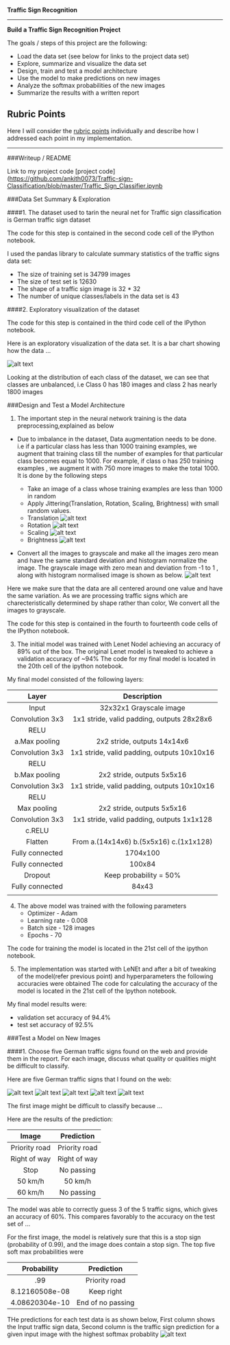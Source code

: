 **Traffic Sign Recognition** 

---

**Build a Traffic Sign Recognition Project**

The goals / steps of this project are the following:
* Load the data set (see below for links to the project data set)
* Explore, summarize and visualize the data set
* Design, train and test a model architecture
* Use the model to make predictions on new images
* Analyze the softmax probabilities of the new images
* Summarize the results with a written report


[//]: # (Image References)

[image1]: ./examples/histogram_Dataset.png "Visualization"
[image2]: ./examples/grayscale.jpg "Grayscaling"
[image3]: ./examples/random_noise.jpg "Random Noise"
[image4]: ./examples/50.jpg "Traffic Sign 1"
[image5]: ./examples/60.jpg "Traffic Sign 2"
[image6]: ./examples/halt.jpg "Traffic Sign 3"
[image7]: ./examples/sign.jpg "Traffic Sign 4"
[image8]: ./examples/stop.jpg "Traffic Sign 5"

[augmentation1]: ./examples/translation.png
[augmentation2]: ./examples/rotation.png
[augmentation3]: ./examples/scaling.png
[augmentation4]: ./examples/brightness.png

[preprocessed]: ./examples/preprocessed.png

[predictions]: ./examples/predictions.png

## Rubric Points
Here I will consider the [rubric points](https://review.udacity.com/#!/rubrics/481/view) individually and describe how I addressed each point in my implementation.  

---
###Writeup / README

Link to my project code [project code](https://github.com/ankith0073/Traffic-sign-Classification/blob/master/Traffic_Sign_Classifier.ipynb

###Data Set Summary & Exploration

####1. The dataset used to tarin the neural net for Traffic sign classification is German traffic sign dataset

The code for this step is contained in the second code cell of the IPython notebook.  

I used the pandas library to calculate summary statistics of the traffic
signs data set:

* The size of training set is 34799 images
* The size of test set is 12630
* The shape of a traffic sign image is 32 * 32
* The number of unique classes/labels in the data set is 43

####2. Exploratory visualization of the dataset 

The code for this step is contained in the third code cell of the IPython notebook.  

Here is an exploratory visualization of the data set. It is a bar chart showing how the data ...

![alt text][image1]

Looking at the distribution of each class of the dataset, we can see that classes are unbalanced, i.e Class 0 has 180 images and class 2 has nearly 1800 images

###Design and Test a Model Architecture

1. The important step in the neural network training is the data preprocessing,explained as below 

* Due to imbalance in the dataset, Data augmentation needs to be done. i.e if a particular class has less than 1000 training examples, we augment that training class till the number of examples for that particular class becomes equal to 1000. For example, if class o has 250 training examples , we augment it with 750 more images to make the total 1000. It is done by the following steps
    * Take an image of a class whose training examples are less than 1000 in random
    * Apply Jittering(Translation, Rotation, Scaling, Brightness) with small random values.
    * Translation
        ![alt text][augmentation1]
    * Rotation 
        ![alt text][augmentation2]
    * Scaling 
        ![alt text][augmentation3]
    * Brightness 
        ![alt text][augmentation4]

* Convert all the images to grayscale and make all the images zero mean and have the same standard deviation and histogram normalize the image. The grayscale image with zero mean and deviation from -1 to 1 , along with histogram normalised image is shown as below.
![alt text][preprocessed]

Here we make sure that the data are all centered around one value and have the same variation. As we are processing traffic signs which are charecteristically determined by shape rather than color, We convert all the images to grayscale.

The code for this step is contained in the fourth to fourteenth code cells of the IPython notebook.


3. The initial model was trained with Lenet Nodel achieving an accuracy of 89% out of the box. The original Lenet model is tweaked to achieve a validation accuracy of ~94% 
The code for my final model is located in the 20th cell of the ipython notebook. 

My final model consisted of the following layers:

| Layer         		|     Description	        					| 
|:---------------------:|:---------------------------------------------:| 
| Input         		| 32x32x1 Grayscale image						| 
| Convolution 3x3     	| 1x1 stride, valid padding, outputs 28x28x6 	|
| RELU					|												|
| a.Max pooling	      	| 2x2 stride,  outputs 14x14x6   				|
| Convolution 3x3     	| 1x1 stride, valid padding, outputs 10x10x16 	|
| RELU					|												|
| b.Max pooling	      	| 2x2 stride,  outputs 5x5x16   				|
| Convolution 3x3     	| 1x1 stride, valid padding, outputs 10x10x16 	|
| RELU					|												|
| Max pooling	      	| 2x2 stride,  outputs 5x5x16   				|
| Convolution 3x3     	| 1x1 stride, valid padding, outputs 1x1x128 	|
| c.RELU				|												|
| Flatten	            | From a.(14x14x6) b.(5x5x16) c.(1x1x128)		|
| Fully connected		| 1704x100     									|
| Fully connected		| 100x84     									|
| Dropout				| Keep probability = 50%						|
| Fully connected		| 84x43     									|
|						|												|


4. The above model was trained with the following parameters
    * Optimizer - Adam 
    * Learning rate - 0.008
    * Batch size - 128 images
    * Epochs - 70

The code for training the model is located in the 21st cell of the ipython notebook. 


5. The implementation was started with LeNEt and after a bit of tweaking of the model(refer previous point) and hyperparameters the following accuracies were obtained 
The code for calculating the accuracy of the model is located in the 21st cell of the Ipython notebook.

My final model results were:
* validation set accuracy of 94.4% 
* test set accuracy of 92.5% 

###Test a Model on New Images

####1. Choose five German traffic signs found on the web and provide them in the report. For each image, discuss what quality or qualities might be difficult to classify.

Here are five German traffic signs that I found on the web:

![alt text][image4] ![alt text][image5] ![alt text][image6] 
![alt text][image7] ![alt text][image8]

The first image might be difficult to classify because ...

Here are the results of the prediction:

| Image			        |     Prediction	        					| 
|:---------------------:|:---------------------------------------------:| 
| Priority road   		| Priority road									| 
| Right of way 			| Right of way									|
| Stop					| No passing									|
| 50 km/h	      		| 50 km/h    					 				|
| 60 km/h   			| No passing        							|


The model was able to correctly guess 3 of the 5 traffic signs, which gives an accuracy of 60%. This compares favorably to the accuracy on the test set of ...

For the first image, the model is relatively sure that this is a stop sign (probability of 0.99), and the image does contain a stop sign. The top five soft max probabilities were

| Probability         	|     Prediction	        					| 
|:---------------------:|:---------------------------------------------:| 
| .99         			| Priority road									| 
| 8.12160508e-08    	| Keep right									|
| 4.08620304e-10		| End of no passing								|

THe predictions for each test data is as shown below,
First column shows the Input traffic sign data, Second column is the traffic sign prediction for a given input image with the highest softmax probablity
![alt text][predictions]
